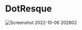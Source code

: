 # DotResque
![Screenshot 2022-10-06 202802](https://user-images.githubusercontent.com/76143011/194347288-513d0e6c-6859-4472-a4e4-ec04bfbe8ca5.png)
